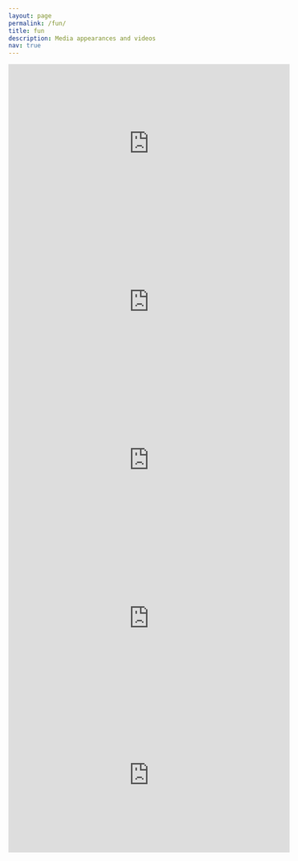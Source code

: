 ```yaml
---
layout: page
permalink: /fun/
title: fun
description: Media appearances and videos
nav: true
---
```


<iframe width="560" height="315" src="https://www.youtube.com/embed/hR-sGzv_Zys" title="YouTube video player" frameborder="0" allow="accelerometer; autoplay; clipboard-write; encrypted-media; gyroscope; picture-in-picture" allowfullscreen></iframe>

<iframe width="560" height="315" src="https://www.youtube.com/embed/LVxWEmP2w9E" title="YouTube video player" frameborder="0" allow="accelerometer; autoplay; clipboard-write; encrypted-media; gyroscope; picture-in-picture" allowfullscreen></iframe>

<iframe width="560" height="315" src="https://www.youtube.com/embed/J2-_gVJhNtE" title="YouTube video player" frameborder="0" allow="accelerometer; autoplay; clipboard-write; encrypted-media; gyroscope; picture-in-picture" allowfullscreen></iframe>

<iframe width="560" height="315" src="https://www.youtube.com/embed/Rr0NmbtdyOo" title="YouTube video player" frameborder="0" allow="accelerometer; autoplay; clipboard-write; encrypted-media; gyroscope; picture-in-picture" allowfullscreen></iframe>

<iframe src="https://www.facebook.com/plugins/video.php?height=309&href=https%3A%2F%2Fwww.facebook.com%2FVegeProjectKyoto%2Fvideos%2F531570623714785%2F&show_text=false&width=560&t=0" width="560" height="309" style="border:none;overflow:hidden" scrolling="no" frameborder="0" allowfullscreen="true" allow="autoplay; clipboard-write; encrypted-media; picture-in-picture; web-share" allowFullScreen="true"></iframe>
